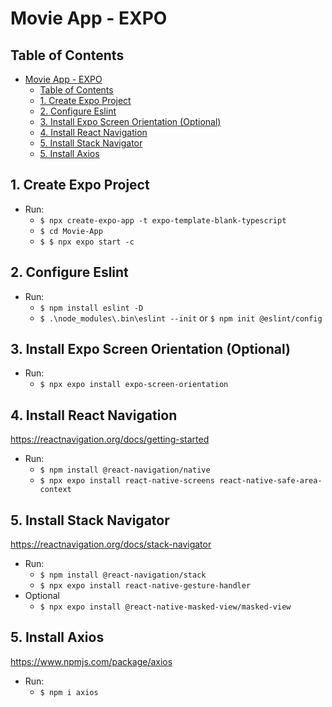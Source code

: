 # Movie App - EXPO

## Table of Contents

- [Movie App - EXPO](#movie-app---expo)
  - [Table of Contents](#table-of-contents)
  - [1. Create Expo Project](#1-create-expo-project)
  - [2. Configure Eslint](#2-configure-eslint)
  - [3. Install Expo Screen Orientation (Optional)](#3-install-expo-screen-orientation-optional)
  - [4. Install React Navigation](#4-install-react-navigation)
  - [5. Install Stack Navigator](#5-install-stack-navigator)
  - [5. Install Axios](#5-install-axios)

## 1. Create Expo Project

- Run:
  - `$ npx create-expo-app -t expo-template-blank-typescript`
  - `$ cd Movie-App`
  - `$ $ npx expo start -c`

## 2. Configure Eslint

- Run:
  - `$ npm install eslint -D`
  - `$ .\node_modules\.bin\eslint --init` or `$ npm init @eslint/config`

## 3. Install Expo Screen Orientation (Optional)

- Run:
  - `$ npx expo install expo-screen-orientation`

## 4. Install React Navigation

<https://reactnavigation.org/docs/getting-started>

- Run:
  - `$ npm install @react-navigation/native`
  - `$ npx expo install react-native-screens react-native-safe-area-context`

## 5. Install Stack Navigator

<https://reactnavigation.org/docs/stack-navigator>

- Run:
  - `$ npm install @react-navigation/stack`
  - `$ npx expo install react-native-gesture-handler`
- Optional
  - `$ npx expo install @react-native-masked-view/masked-view`

## 5. Install Axios

<https://www.npmjs.com/package/axios>

- Run:
  - `$ npm i axios`
